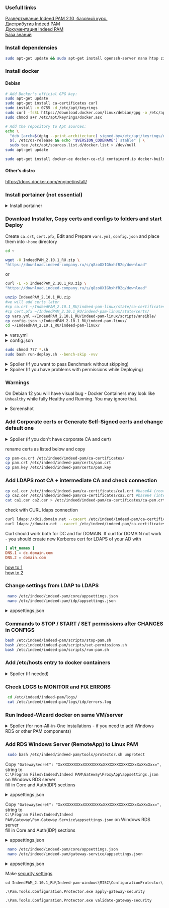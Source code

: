 ### Usefull links

[Развёртывание Indeed PAM 2.10, базовый курс.](https://edu.indeed-company.ru/mod/page/view.php?id=68) \
[Дистрибутив Indeed PAM](https://download.indeed-company.ru/s/q8zoOXIGhxhfR2q) \
[Документация Indeed PAM](https://docs.indeed-company.ru/privileged-access-manager/2.10/intro/) \
[База знаний](https://support.indeed-company.ru/Knowledgebase/List/Index/50/indeed-privileged-access-manager) 

### Install dependensies
```bash
sudo apt-get update && sudo apt-get install openssh-server nano htop zip unzip net-tools curl wget python3 python-is-python3 sudo iptables tcpdump ldap-utils -y
```
### Install docker
#### Debian
```bash
# Add Docker's official GPG key:
sudo apt-get update
sudo apt-get install ca-certificates curl
sudo install -m 0755 -d /etc/apt/keyrings
sudo curl -fsSL https://download.docker.com/linux/debian/gpg -o /etc/apt/keyrings/docker.asc
sudo chmod a+r /etc/apt/keyrings/docker.asc

# Add the repository to Apt sources:
echo \
  "deb [arch=$(dpkg --print-architecture) signed-by=/etc/apt/keyrings/docker.asc] https://download.docker.com/linux/debian \
  $(. /etc/os-release && echo "$VERSION_CODENAME") stable" | \
  sudo tee /etc/apt/sources.list.d/docker.list > /dev/null
sudo apt-get update

sudo apt-get install docker-ce docker-ce-cli containerd.io docker-buildx-plugin docker-compose-plugin -y
```
#### Other's distro
https://docs.docker.com/engine/install/

### Install portainer (not essential)
<details><summary>Install portainer</summary>
  
```bash
sudo docker volume create portainer_data
sudo touch /var/run/docker.sock
sudo chmod 777 /var/run/docker.sock
```
```bash
sudo docker run -d -p 8000:8000 -p 9443:9443 --name portainer --restart=always -v "/var/run/docker.sock:/var/run/docker.sock" -v "portainer_data:/data" portainer/portainer-ce:2.21.0
```
</details>
  
### Download Installer, Copy certs and configs to folders and start Deploy
Create `ca.crt`, `cert.pfx`, Edit and Prepare `vars.yml`, `config.json` and place them into `~home` directory
```bash
cd ~
```
```bash
wget -O IndeedPAM_2.10.1_RU.zip \
"https://download.indeed-company.ru/s/q8zoOXIGhxhfR2q/download"
```
or
```bash
curl -L -o IndeedPAM_2.10.1_RU.zip \
"https://download.indeed-company.ru/s/q8zoOXIGhxhfR2q/download"
```
```bash
unzip IndeedPAM_2.10.1_RU.zip
#we will add certs later
#cp ca.crt ~/IndeedPAM_2.10.1_RU/indeed-pam-linux/state/ca-certificates/
#cp cert.pfx ~/IndeedPAM_2.10.1_RU/indeed-pam-linux/state/certs/
cp vars.yml ~/IndeedPAM_2.10.1_RU/indeed-pam-linux/scripts/ansible/
cp config.json ~/IndeedPAM_2.10.1_RU/indeed-pam-linux/
cd ~/IndeedPAM_2.10.1_RU/indeed-pam-linux/
```
<details><summary>vars.yml</summary>

```diff
selfsigned:
  ca_crt: "{{ selfsigned_dir }}/ca.crt"
  ca_key: "{{ selfsigned_dir }}/ca.key"
  info: "{{ selfsigned_dir }}/ca_info.yml"
  key_name: "pam-selfsigned.key"
  crt_name: "pam-selfsigned.crt"
  # Enable or disable automatic server certificate generation when certificates are not found or not valid
  # This setting does not affect pilot mode and access-server self-signed sertificates
- auto_gen: false
+ auto_gen: true
```
full config
```yml
---
# Default file and directory path variables
dest_path: "/etc/indeed/indeed-pam"
dest_img_temp: ".indeed/indeed-pam/deploy/"

config_file: "{{ data_dir }}/config.json"
state_dir: "{{ data_dir }}/state"
temp_dir: "{{ data_dir }}/temp"
selfsigned_dir: "{{ state_dir }}/selfsigned"
core_conf: "{{ state_dir }}/core/appsettings.json"
protector_conf: "{{ state_dir }}/tools/protector-appsettings.json"
wizard_api_conf: "{{ state_dir }}/web-wizard/config.prod.json"
img_path: "{{ data_dir }}/images/"
backup_dir: "{{ data_dir }}/backups"
sshkey_dir: "{{ state_dir }}/keys/ssh-proxy"
pam_user: "23041"
aa_profile_dir: "/etc/apparmor.d/indeed-pam"
gw_local_url: "http://gateway-service:8090/gw"

# Proxy protocol settings for haproxy configurations
# Send protocol setting
# To use version 1 set "send-proxy" (default)
# To use version 2 set "send-proxy-v2"
proxy_protocol_send: "send-proxy"
# Receive protocol setting
# "accept-proxy" detects both Proxy protocol versions
proxy_protocol_accept: "accept-proxy"

# Docker prune settings
prune:
  enabled: true
  cmd: "docker system prune -f"
  schedule: "Sat 23:00"

# Initial values of common variables
data_dir: "/pam-deploy"
tasks_dir: "{{ playbook_dir }}/tasks"
min_free_gb: 10
report_progress: true
pilot_mode: false

# Certificate generation related variables
ca_dir: "{{ state_dir }}/ca-certificates"
certs_dir: "{{ state_dir }}/certs"
rdp_dir: "{{ state_dir }}/keys/rdp-proxy"
ca_crt: "{{ ca_dir }}/ca.crt"
key_name: "pam.key"
crt_name: "pam.crt"

selfsigned:
  ca_crt: "{{ selfsigned_dir }}/ca.crt"
  ca_key: "{{ selfsigned_dir }}/ca.key"
  info: "{{ selfsigned_dir }}/ca_info.yml"
  key_name: "pam-selfsigned.key"
  crt_name: "pam-selfsigned.crt"
  # Enable or disable automatic server certificate generation when certificates are not found or not valid
  # This setting does not affect pilot mode and access-server self-signed sertificates
  auto_gen: true

# Uncomment the line below to use pfx passphrase
# pfx_pass: "ENTER_HERE"

# Uncomment the line below  to override public fqdn of host (used in certificate validation check)
# public_fqdn: "ENTER_HERE"

# Uncomment the line below to set virtual ip in multiple haproxy scenario
# vr_ip: "ENTER_HERE"

# Docker related variables
local_docker: "localhost"
compose_bin: "docker-compose"
tools_img: "indeed-pam-tools:latest"
daemon_json: "/etc/docker/daemon.json"
daemon_cfg:
  # By default, selinux-enabled parameter will be set to true if SELinux installed and enabled on the target hosts
  # Uncomment this line to override default behavior
  #"selinux-enabled": false
  "icc": false
  "live-restore": true
  "userland-proxy": false
  "no-new-privileges": true
# Uncomment lines below to configure remote logging in docker daemon
#  "log-driver": "syslog"
#  "log-opts":
#    "syslog-address": "udp://syslog-server-address:514"

# Container logging options, default "local"
docker_logging:
  driver: "local"
  options:
     max-size: "20m"
     max-file: "10"
# Use lines below to configure remote logging in compose files
# NOTE: multiple logging drivers is NOT supported
#  driver: "syslog"
#  options:
#    syslog-address: "udp://syslog-server-address:514"

# Use this option to enable rclone in management server, disable by default
# When setting this option to true, be sure to fill rclone config with run-storage-conf.sh
rclone_enabled: false
# Shared folder on remote media-data host, for example: pamshare/data
# Leave it empty to mount remote root directory
rclone_path: ""

# Docker bench for security
bench_log_dir: "{{ data_dir }}/logs/cis-benchmark"
bench_img: "nexus.indeed-id.hq:5050/pam/docker-bench-security:1.6.0"
bench_target_score: 15
bench_ignore: false

# Access server proxy recycling settings
proxy_recycling:
  enabled: false
  # Proxy types to recycle
  proxies: [rdp,ssh]
  # Master replica count
  replicas:
    rdp_proxy: 1
    ssh_proxy: 1
  # Rotation settings
  rotation_hours: 168
  session_hours: 24

# Inventory group docker related variables
images:
  access:
    - access
    - tools
  management:
    - management
    - nginx
    - tools
  haproxy:
    - haproxy

compose_files:
  access:
    - docker-compose.access-server.yml
  management:
    - docker-compose.management-server.yml
  haproxy:
    - docker-compose.management-server-haproxy.yml
    - docker-compose.access-server-haproxy.yml

state_files:
  access:
    - ca-certificates
    - keys/rdp-proxy
    - keys/ssh-proxy
    - keys/shared
    - logs/rdp
    - logs/ssh
    - logs/gateway-service
    - rdp-proxy
    - scripts
    - ssh-proxy
    - gateway-service
    - media-data
    - tools/protector-appsettings.json
    - tools/protector.sh
    - docker-compose.rdp-proxy.yml
    - docker-compose.ssh-proxy.yml
    - apparmor/pam-certs
    - apparmor/pam-gw-service
    - apparmor/pam-rdp-proxy
    - apparmor/pam-ssh-proxy
    - apparmor/pam-tools
    - media-data
    - media-temp
    - dumps
  management:
    - ca-certificates
    - core
    - idp
    - keys/idp
    - keys/shared
    - logs/core
    - logs/idp
    - logs/ls
    - logs/nginx
    - logs/mc
    - logs/uc
    - logs/rclone
    - ls
    - mc
    - nginx
    - scripts
    - uc
    - media-data
    - tools/protector-appsettings.json
    - tools/protector.sh
    - tools/migrator-appsettings.json
    - tools/migrator.sh
    - tools/dump-appsettings.json
    - tools/dump.sh
    - tools/key-rotator-appsettings.json
    - tools/key-rotator.sh
    - tools/stats-appsettings.json
    - tools/stats.sh
    - apparmor/pam-certs
    - apparmor/pam-nginx
    - apparmor/pam-management
    - apparmor/pam-ls
    - apparmor/pam-tools
  haproxy:
    - ca-certificates
    - haproxy
    - scripts
    - .env-haproxy
    - apparmor/pam-haproxy
    - apparmor/pam-keepalived
```
</details>

<details><summary>config.json</summary>

```json
{
  "DefaultServer": "TARGET_SERVER_FQDN", // к заполнению
  "DefaultDbServer": "pgsql",
  "DefaultDbUser": "admin",
  "DefaultDbPassword": "Q1w2e3r4",
  "IdpAdminSids": [
    "AD_ADMIN_SID" // к заполнению
  ],
 "CoreServiceStorageConfiguration": {
    "Type": "FileSystem",
    "Settings": {
    "Root": "/mnt/storage"
    }
  },
  "GatewayServiceStorageConfiguration": {
    "Type": "FileSystem",
    "Settings": {
    "Root": "/mnt/storage"
    }
  },
  "Database": "pgsql",
 "LogServerUrl": "http://ls:5080/api",
  "EncryptionKey": "3227cff10b834ee60ad285588c6510ea1b4ded5b24704cf644a51d2a9db3b7e5", // к заполнению
  "ActiveDirectoryDomain": "AD_FQDN", //к заполнению
  "ActiveDirectoryContainerPath": "USER_CONTAINER_DN", // к заполнению
  "ActiveDirectoryUserName": "AD_SERVICE_USER_NAME", // к заполнению
  "ActiveDirectoryPassword": "AD_SERVICE_USER_PASSWORD", // к заполнению
  "ActiveDirectorySsl": true, // или false
  "IsLinux": true,
  "ThreadPoolSize": 8,
  "Enable2faByDefault": true,
  "enableOrganizationalUnits": false
}
```
</details>

```bash
sudo chmod 777 *.sh
sudo bash run-deploy.sh --bench-skip -vvv
```
<details><summary>Spoiler (If you want to pass Benchmark without skipping)</summary>

### Fix Docker Bench for Security

```bash
IndeedPAM_2.10.1_RU/indeed-pam-linux/logs/cis-benchmark/local.docker.log
```
  
```bash
sudo -i
```

```bash
echo '{
  "debug": true,
  "log-level": "info",
  "storage-driver": "overlay2",
  "bip": "172.17.0.1/16",
  "iptables": true,
  "userns-remap": "default"
}' > /etc/docker/daemon.json

chown root:root /etc/docker/daemon.json
chmod 644 /etc/docker/daemon.json
```

```bash
echo '[plugins."io.containerd.grpc.v1.cri".containerd]
  snapshotter = "overlayfs"
  [plugins."io.containerd.grpc.v1.cri".containerd.runtimes.runc]
    runtime_type = "io.containerd.runc.v2"
' > /etc/containerd/config.toml

chown root:root /etc/containerd/config.toml
chmod 644 /etc/containerd/config.toml
```

```bash
echo 'DOCKER_OPTS="--dns 8.8.8.8 --dns 8.8.4.4"' > /etc/default/docker

chown root:root /etc/default/docker
chmod 644 /etc/default/docker
```

```bash
mkdir -p /etc/sysconfig
echo '# /etc/sysconfig/docker
DOCKER_STORAGE_OPTIONS="--storage-driver=overlay2"
DOCKER_NETWORK_OPTIONS="--bip=172.17.0.1/16"
' > /etc/sysconfig/docker

chown root:root /etc/sysconfig/docker
chmod 644 /etc/sysconfig/docker
```

```bash
mkdir -p /etc/docker/certs.d
openssl req -newkey rsa:4096 -nodes -keyout /etc/docker/certs.d/server-key.pem -x509 -days 365 -out /etc/docker/certs.d/server-cert.pem -subj "/CN=localhost"
chown root:root /etc/docker/certs.d/server-key.pem /etc/docker/certs.d/server-cert.pem
chmod 400 /etc/docker/certs.d/server-key.pem
chmod 444 /etc/docker/certs.d/server-cert.pem
```
```bash
sudo apt-get install containerd runc -y
sudo autoremove
sudo apt-get install docker-ce docker-ce-cli containerd.io docker-buildx-plugin docker-compose-plugin -y
```
```bash
sudo systemctl restart docker
exit
```
### Run Deploing script
```bash
sudo bash run-deploy.sh -vvv
```
</details>

<details><summary>Spoiler (If you have problems with permissions while Deploying)</summary>
  
### Fix permissons
```bash
sudo mkdir -p ~/IndeedPAM_2.10.1_RU/indeed-pam-linux/temp
sudo mkdir -p ~/IndeedPAM_2.10.1_RU/indeed-pam-linux/backups
sudo mkdir -p ~/IndeedPAM_2.10.1_RU/indeed-pam-linux/logs
sudo mkdir -p ~/IndeedPAM_2.10.1_RU/indeed-pam-linux/logs/cis-benchmark
sudo mkdir -p ~/IndeedPAM_2.10.1_RU/indeed-pam-linux/state/selfsigned

sudo chmod 777 -R ~/IndeedPAM_2.10.1_RU/indeed-pam-linux/temp
sudo chmod 777 -R ~/IndeedPAM_2.10.1_RU/indeed-pam-linux/backups
sudo chmod 777 -R ~/IndeedPAM_2.10.1_RU/indeed-pam-linux/logs/
sudo chmod 777 -R ~/IndeedPAM_2.10.1_RU/indeed-pam-linux/state
```
</details>

### Warnings

On Debian 12 you will have visual bug - Docker Containers may look like `Unhealthy` while fully Healthy and Running.
You may ignore that.
<details><summary>Screenshot</summary>
  <img width="875" alt="image" src="https://github.com/user-attachments/assets/16cec3c1-7745-40d4-a002-63b769d8577f">
</details>

### Add Corporate certs or Generate Self-Signed certs and change default one
<details><summary>Spoiler (if you don't have corporate CA and cert)</summary>

```bash
openssl genrsa -out pam-ca.key 2048
openssl req -x509 -new -nodes -key pam-ca.key -subj "/CN=indeed-pam" -days 10000 -out pam-ca.crt
openssl genrsa -out pam.key 2048
nano server.conf
```
<details><summary>server.conf</summary>
  
```conf
[ req ]
default_bits = 2048
prompt = no
default_md = sha256
req_extensions = req_ext
distinguished_name = dn

[ dn ]
C = RU
ST = Moscow
L = Moscow
O = Oblast
OU = PamUnit
CN = pam.domain.net

[ req_ext ]
subjectAltName = @alt_names

[ alt_names ]
DNS.1 = pam.domain.com
DNS.2 = domain.com

[ v3_ext ]
authorityKeyIdentifier=keyid,issuer:always
basicConstraints=CA:FALSE
keyUsage=nonRepudiation,digitalSignature,keyEncipherment
extendedKeyUsage=serverAuth,clientAuth
subjectAltName=@alt_names
</details>
```
</details>

```bash
openssl req -new -key pam.key -out server.csr -config server.conf
openssl x509 -req -in server.csr -CA pam-ca.crt -CAkey pam-ca.key -CAcreateserial -out pam.crt -days 10000 -extensions v3_ext -extfile server.conf
```
</details>

rename certs as listed below and copy
```bash
cp pam-ca.crt /etc/indeed/indeed-pam/ca-certificates/
cp pam.crt /etc/indeed/indeed-pam/certs/pam.crt
cp pam.key /etc/indeed/indeed-pam/certs/pam.key
```

### Add LDAPS root CA + intermediate CA and check connection
```bash
cp ca1.cer /etc/indeed/indeed-pam/ca-certificates/ca1.crt #base64 (root CA)
cp ca2.cer /etc/indeed/indeed-pam/ca-certificates/ca2.crt #base64 (intermediate CA)
cat ca1.cer ca2.cer > /etc/indeed/indeed-pam/ca-certificates/ca-pem.crt
```
check with CURL ldaps connection
```bash
curl ldaps://dc1.domain.net --cacert /etc/indeed/indeed-pam/ca-certificates/ca-pem.crt
curl ldaps://domain.net --cacert /etc/indeed/indeed-pam/ca-certificates/ca-pem.crt
```
Curl should work both for DC and for DOMAIN. If curl for DOMAIN not work - you should create new Kerberos cert for LDAPS of your AD with 
```conf
[ alt_names ]
DNS.1 = dc.domain.com
DNS.2 = domain.com
```
[how to 1](https://docs.inno.tech/ru/linux-configuration-manager/latest/maintenance-guide/integrations/ad-integration/set-ldap-over-ssl/) \
[how to 2](https://winitpro.ru/index.php/2014/10/02/aktiviruem-ldap-over-ssl-ldaps-v-windows-server-2012-r2/)

### Change settings from LDAP to LDAPS
```bash
 nano /etc/indeed/indeed-pam/core/appsettings.json
 nano /etc/indeed/indeed-pam/idp/appsettings.json
```
<details><summary>appsettings.json</summary>

```diff
"Id": "ad",
"ConnectorType": "Ldap",
"LdapServerType": "ActiveDirectory",
"Domain": "domain.net",
-"Port": 389,
+"Port": 689,
"AuthType": "Basic",
-"SecureSocketLayer": false,
+"SecureSocketLayer": true,

```

</details>

### Commands to STOP / START / SET permissions after CHANGES in CONFIGS
```bash
bash /etc/indeed/indeed-pam/scripts/stop-pam.sh
bash /etc/indeed/indeed-pam/scripts/set-permissions.sh
bash /etc/indeed/indeed-pam/scripts/run-pam.sh
```

### Add /etc/hosts entry to docker containers
<details><summary>Spoiler (If needed)</summary>

`nano /etc/indeed/indeed-pam/docker-compose.management-server.yml`

```diff
  core:
    [...]
+    extra_hosts:
+      - "domain.net:10.x.x.x"

  idp:
    [...]
+    extra_hosts:
+      - "domain.net:10.x.x.x"
```
</details>
  
### Check LOGS to MONITOR and FIX ERRORS
```bash
 cd /etc/indeed/indeed-pam/logs/
 cat /etc/indeed/indeed-pam/logs/idp/errors.log
```

### Run Indeed-Wizard docker on same VM/server

<details><summary>Spoiler (for non-All-in-One installations - if you need to add Windows RDS or other PAM components)</summary>

  
0. stop PAM ant try to run wizard
   
```bash
sudo bash /etc/indeed/indeed-pam/scripts/stop-pam.sh
sudo bash ~/IndeedPAM_2.10.1_RU/indeed-pam-linux/run-wizard.sh
```

1. if it not helps - rename docker container `pam-ca-certificates` to `pam-ca-certificates1`

2. ```nano ~/IndeedPAM_2.10.1_RU/indeed-pam-linux/state/docker-compose.web-wizard.yml```

```diff
    ports:
-      - "${HOST_IP}:80:8090"
-      - "${HOST_IP}:443:5443"
+      - "${HOST_IP}:8080:8090"
+      - "${HOST_IP}:8443:5443"
```
```diff
networks:
  default:
    name: pam-default-network
+    external: true
  web-wizard-api-network:
    name: pam-web-wizard-api-network
    driver: bridge

volumes:
  pam-ca-cert-store:
    name: pam-ca-cert-store
+    external: true
```
```bash
sudo ./run-wizard.sh -vvv
```
</details>

### Add RDS Windows Server (RemoteApp) to Linux PAM

```bash
 sudo bash /etc/indeed/indeed-pam/tools/protector.sh unprotect
```
Copy `"GatewaySecret": "XxXXXXXXXXxXXXXXXXXxXXXXXXXXXXXXXXxXxXXxXxx=",` string to \
`C:\Program Files\Indeed\Indeed PAM\Gateway\ProxyApp\appsettings.json` on Windows RDS server \
fill in Core and Auth(IDP) sections
<details><summary>appsettings.json</summary>
  
```json
{
  "Core": {
    "Url": "https://pam.domain.net/core",
    "RequestTimeout": "00:01:00"
  },
  "Auth": {
    "IdpUrl": "https://pam.domain.net/idp",
    "IdpRequiresHttps": true,
    "GatewaySecret": "XxXXXXXXXXxXXXXXXXXxXXXXXXXXXXXXXXxXxXXxXxx="
  },
```
```json
  "GatewayService": {
    "Url": "https://win-rds.domain.net:5443/"
```
</details>

Copy `"GatewaySecret": "XxXXXXXXXXxXXXXXXXXxXXXXXXXXXXXXXXxXxXXxXxx=",` string to \
`C:\Program Files\Indeed\Indeed PAM\Gateway\Pam.Gateway.Service\appsettings.json` on Windows RDS server \
fill in Core and Auth(IDP) sections
<details><summary>appsettings.json</summary>
  
```json
  "Storage": {
    "Type": "SMB",
    "Settings": {
      "Root": "\\\\IP.IP.IP.IP\\IPAMStorage",
      "Domain": "FULL.DOMAIN.NAME",
      "Login": "USER",
      "Password": "PASSWORD"
```
add this lines to the end of file and check json
```json
}    
}
  },
  "Kestrel": {
    "Endpoints": {
      "HttpsInlineCertStore": {
        "Url": "https://0.0.0.0:5443",
        "Certificate": {
          "Subject": "win-rds.domain.net",
          "Store": "My",
          "Location": "LocalMachine",
          "AllowInvalid": "False"
        }
      }
    }
  }
}
}
```
</details>

```bash
 nano /etc/indeed/indeed-pam/core/appsettings.json
 nano /etc/indeed/indeed-pam/gateway-service/appsettings.json
```

<details><summary>appsettings.json</summary>

```json
  "Storage": {
    "Type": "SMB",
    "Settings": {
      "Root": "\\\\IP.IP.IP.IP\\IPAMStorage",
      "Domain": "FULL.DOMAIN.NAME",
      "Login": "USER",
      "Password": "PASSWORD"
```
```bash
bash /etc/indeed/indeed-pam/scripts/stop-pam.sh
bash /etc/indeed/indeed-pam/scripts/set-permissions.sh
bash /etc/indeed/indeed-pam/scripts/run-pam.sh
```
</details>

Make [security settings](https://docs.indeed-company.ru/privileged-access-manager/2.10/security-recommendations/access-server-security-settings/)
```
cd IndeedPAM_2.10.1_RU\Indeed-pam-windows\MISC\ConfigurationProtector\
```
```
.\Pam.Tools.Configuration.Protector.exe apply-gateway-security
```
```
.\Pam.Tools.Configuration.Protector.exe validate-gateway-security
```
